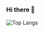 ### Hi there 👋

![Top Langs](https://github-readme-stats.vercel.app/api/top-langs/?username=AlexHCJP&layout=compact)
